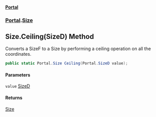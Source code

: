 #### [Portal](index.md 'index')
### [Portal](Portal.md 'Portal').[Size](Size.md 'Portal.Size')

## Size.Ceiling(SizeD) Method

Converts a SizeF to a Size by performing a ceiling operation on all the coordinates.

```csharp
public static Portal.Size Ceiling(Portal.SizeD value);
```
#### Parameters

<a name='Portal.Size.Ceiling(Portal.SizeD).value'></a>

`value` [SizeD](SizeD.md 'Portal.SizeD')

#### Returns
[Size](Size.md 'Portal.Size')